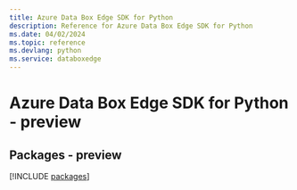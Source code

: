 ```yaml
---
title: Azure Data Box Edge SDK for Python
description: Reference for Azure Data Box Edge SDK for Python
ms.date: 04/02/2024
ms.topic: reference
ms.devlang: python
ms.service: databoxedge
---
```

# Azure Data Box Edge SDK for Python - preview
## Packages - preview
[!INCLUDE [packages](data-box-edge-index.md)]